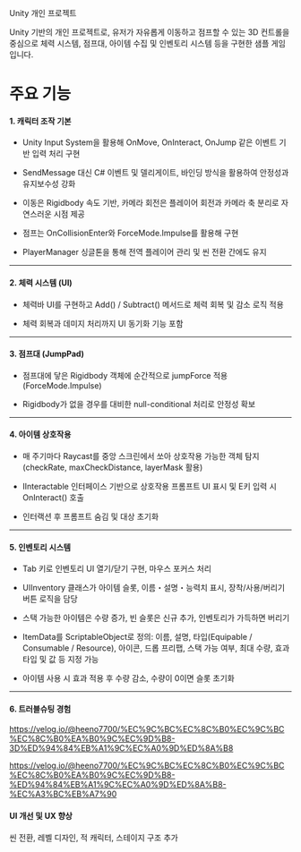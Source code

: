 Unity 개인 프로젝트



Unity 기반의 개인 프로젝트로, 유저가 자유롭게 이동하고 점프할 수 있는 3D 컨트롤을 중심으로 체력 시스템, 점프대, 아이템 수집 및 인벤토리 시스템 등을 구현한 샘플 게임입니다.

# 주요 기능

#### 1. 캐릭터 조작 기본

- Unity Input System을 활용해 OnMove, OnInteract, OnJump 같은 이벤트 기반 입력 처리 구현

- SendMessage 대신 C# 이벤트 및 델리게이트, 바인딩 방식을 활용하여 안정성과 유지보수성 강화

- 이동은 Rigidbody 속도 기반, 카메라 회전은 플레이어 회전과 카메라 축 분리로 자연스러운 시점 제공

- 점프는 OnCollisionEnter와 ForceMode.Impulse를 활용해 구현

- PlayerManager 싱글톤을 통해 전역 플레이어 관리 및 씬 전환 간에도 유지

-----
#### 2. 체력 시스템 (UI)

- 체력바 UI를 구현하고 Add() / Subtract() 메서드로 체력 회복 및 감소 로직 적용

- 체력 회복과 데미지 처리까지 UI 동기화 기능 포함
-----

#### 3. 점프대 (JumpPad)

- 점프대에 닿은 Rigidbody 객체에 순간적으로 jumpForce 적용 (ForceMode.Impulse)

- Rigidbody가 없을 경우를 대비한 null-conditional 처리로 안정성 확보
----
#### 4. 아이템 상호작용

- 매 주기마다 Raycast를 중앙 스크린에서 쏘아 상호작용 가능한 객체 탐지 (checkRate, maxCheckDistance, layerMask 활용)

- IInteractable 인터페이스 기반으로 상호작용 프롬프트 UI 표시 및 E키 입력 시 OnInteract() 호출

- 인터랙션 후 프롬프트 숨김 및 대상 초기화
----
#### 5. 인벤토리 시스템

- Tab 키로 인벤토리 UI 열기/닫기 구현, 마우스 포커스 처리

- UIInventory 클래스가 아이템 슬롯, 이름・설명・능력치 표시, 장착/사용/버리기 버튼 로직을 담당

- 스택 가능한 아이템은 수량 증가, 빈 슬롯은 신규 추가, 인벤토리가 가득하면 버리기

- ItemData를 ScriptableObject로 정의: 이름, 설명, 타입(Equipable / Consumable / Resource), 아이콘, 드롭 프리팹, 스택 가능 여부, 최대 수량, 효과 타입 및 값 등 지정 가능

- 아이템 사용 시 효과 적용 후 수량 감소, 수량이 0이면 슬롯 초기화
---
#### 6. 트러블슈팅 경험
https://velog.io/@heeno7700/%EC%9C%BC%EC%8C%B0%EC%9C%BC%EC%8C%B0%EA%B0%9C%EC%9D%B8-3D%ED%94%84%EB%A1%9C%EC%A0%9D%ED%8A%B8

https://velog.io/@heeno7700/%EC%9C%BC%EC%8C%B0%EC%9C%BC%EC%8C%B0%EA%B0%9C%EC%9D%B8-%ED%94%84%EB%A1%9C%EC%A0%9D%ED%8A%B8-%EC%A3%BC%EB%A7%90


#### UI 개선 및 UX 향상

씬 전환, 레벨 디자인, 적 캐릭터, 스테이지 구조 추가

